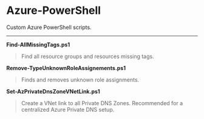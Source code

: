 # Azure-PowerShell
Custom Azure PowerShell scripts. 

---

**Find-AllMissingTags.ps1**
> Find all resource groups and resources missing tags. 

**Remove-TypeUnknownRoleAssignements.ps1**
> Finds and removes unknown role assignments. 

**Set-AzPrivateDnsZoneVNetLink.ps1**
> Create a VNet link to all Private DNS Zones. Recommended for a centralized Azure Private DNS setup. 
